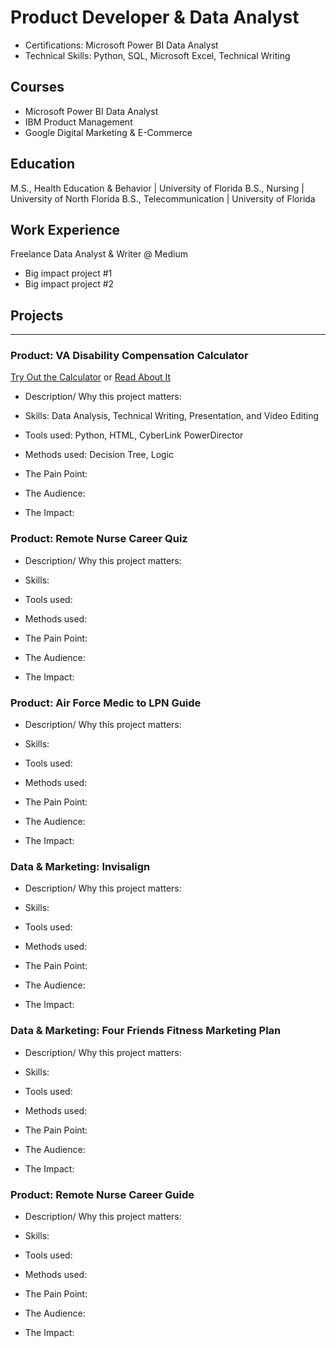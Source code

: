 # Product Developer & Data Analyst

- Certifications: Microsoft Power BI Data Analyst
- Technical Skills: Python, SQL, Microsoft Excel, Technical Writing

## Courses
- Microsoft Power BI Data Analyst
- IBM Product Management
- Google Digital Marketing & E-Commerce

## Education
M.S., Health Education & Behavior | University of Florida
B.S., Nursing | University of North Florida
B.S., Telecommunication | University of Florida

## Work Experience
Freelance Data Analyst & Writer @ Medium
- Big impact project #1
- Big impact project #2

## Projects
--------------------------------------------------------
### Product: VA Disability Compensation Calculator

[Try Out the Calculator](http://127.0.0.1:5000/) or [Read About It](https://www.zhadaray.com/post/va-disability-guide)

- Description/ Why this project matters:  

- Skills: Data Analysis, Technical Writing, Presentation, and Video Editing
- Tools used: Python, HTML, CyberLink PowerDirector
- Methods used: Decision Tree, Logic

- The Pain Point: 
- The Audience:
- The Impact:


### Product: Remote Nurse Career Quiz
- Description/ Why this project matters:  

- Skills: 
- Tools used: 
- Methods used: 

- The Pain Point: 
- The Audience:
- The Impact:


### Product: Air Force Medic to LPN Guide
- Description/ Why this project matters:  

- Skills: 
- Tools used: 
- Methods used: 

- The Pain Point: 
- The Audience:
- The Impact:


### Data & Marketing: Invisalign
- Description/ Why this project matters:  

- Skills: 
- Tools used: 
- Methods used: 

- The Pain Point: 
- The Audience:
- The Impact:


### Data & Marketing: Four Friends Fitness Marketing Plan
- Description/ Why this project matters:  

- Skills: 
- Tools used: 
- Methods used: 

- The Pain Point: 
- The Audience:
- The Impact:


### Product: Remote Nurse Career Guide
- Description/ Why this project matters:  

- Skills: 
- Tools used: 
- Methods used: 

- The Pain Point: 
- The Audience:
- The Impact:

